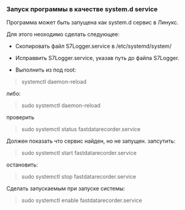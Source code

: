 ### Запуск программы в качестве system.d service

Программа может быть запущена как system.d сервис в Линукс.

Для этого неоходимо сделать следующее:

- Скопировать файл S7Logger.service в /etc/systemd/system/
- Исправвить S7Logger.service, указав путь до файла S7Logger.

- Выполнить из под root:

> systemctl daemon-reload

либо:

> sudo systemctl daemon-reload

проверить

> sudo systemctl status fastdatarecorder.service

Должен показать что сервис найден, но не запущен.
запсутить:

> sudo systemctl start fastdatarecorder.service

остановить:

> sudo systemctl stop fastdatarecorder.service

Сделать запускаемым при запуске системы:

> sudo systemctl enable fastdatarecorder.service  

